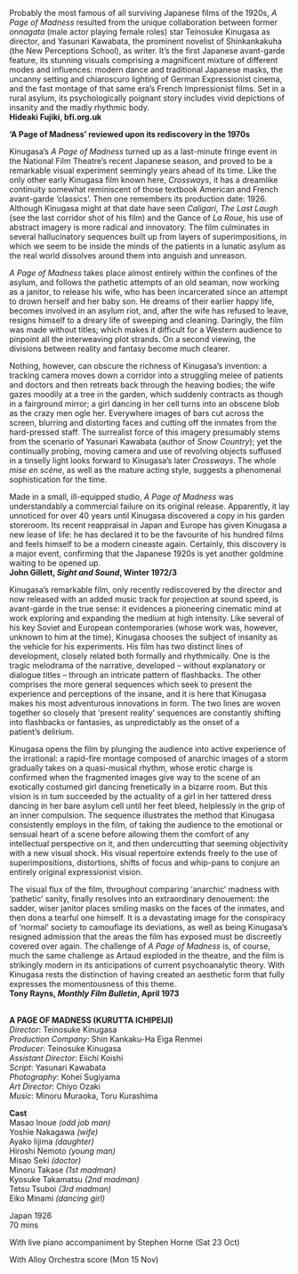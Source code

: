

Probably the most famous of all surviving Japanese films of the 1920s, _A Page of Madness_ resulted from the unique collaboration between former _onnagata_ (male actor playing female roles) star Teinosuke Kinugasa as director, and Yasunari Kawabata, the prominent novelist of Shinkankakuha (the New Perceptions School), as writer. It’s the first Japanese avant-garde feature, its stunning visuals comprising a magnificent mixture of different modes and influences: modern dance and traditional Japanese masks, the uncanny setting and chiaroscuro lighting of German Expressionist cinema, and the fast montage of that same era’s French Impressionist films. Set in a rural asylum, its psychologically poignant story includes vivid depictions of insanity and the madly rhythmic body.  
**Hideaki Fujiki, bfi.org.uk**

**‘A Page of Madness’ reviewed upon its rediscovery in the 1970s**

Kinugasa’s _A Page of Madness_ turned up as a last-minute fringe event in the National Film Theatre’s recent Japanese season, and proved to be a remarkable visual experiment seemingly years ahead of its time. Like the only other early Kinugasa film known here, _Crossways_, it has a dreamlike continuity somewhat reminiscent of those textbook American and French avant-garde ‘classics’. Then one remembers its production date: 1926. Although Kinugasa might at that date have seen _Caligari_, _The Last Laugh_ (see the last corridor shot of his film) and the Gance of _La Roue_, his use of abstract imagery is more radical and innovatory. The film culminates in several hallucinatory sequences built up from layers of superimpositions, in which we seem to be inside the minds of the patients in a lunatic asylum as the real world dissolves around them into anguish and unreason.

_A Page of Madness_ takes place almost entirely within the confines of the asylum, and follows the pathetic attempts of an old seaman, now working as a janitor, to release his wife, who has been incarcerated since an attempt to drown herself and her baby son. He dreams of their earlier happy life, becomes involved in an asylum riot, and, after the wife has refused to leave, resigns himself to a dreary life of sweeping and cleaning. Daringly, the film was made without titles; which makes it difficult for a Western audience to pinpoint all the interweaving plot strands. On a second viewing, the divisions between reality and fantasy become much clearer.

Nothing, however, can obscure the richness of Kinugasa’s invention: a tracking camera moves down a corridor into a struggling melee of patients and doctors and then retreats back through the heaving bodies; the wife gazes moodily at a tree in the garden, which suddenly contracts as though in a fairground mirror; a girl dancing in her cell turns into an obscene blob as the crazy men ogle her. Everywhere images of bars cut across the screen, blurring and distorting faces and cutting off the inmates from the hard-pressed staff. The surrealist force of this imagery presumably stems from the scenario of Yasunari Kawabata (author of _Snow Country_); yet the continually probing, moving camera and use of revolving objects suffused in a tinselly light looks forward to Kinugasa’s later _Crossways_. The whole _mise en scène_, as well as the mature acting style, suggests a phenomenal sophistication for the time.

Made in a small, ill-equipped studio, _A Page of Madness_ was understandably a commercial failure on its original release. Apparently, it lay unnoticed for over 40 years until Kinugasa discovered a copy in his garden storeroom. Its recent reappraisal in Japan and Europe has given Kinugasa a new lease of life: he has declared it to be the favourite of his hundred films and feels himself to be a modern cineaste again. Certainly, this discovery is a major event, confirming that the Japanese 1920s is yet another goldmine waiting to be opened up.  
**John Gillett, _Sight and Sound_, Winter 1972/3**

Kinugasa’s remarkable film, only recently rediscovered by the director and now released with an added music track for projection at sound speed, is avant-garde in the true sense: it evidences a pioneering cinematic mind at work exploring and expanding the medium at high intensity. Like several of his key Soviet and European contemporaries (whose work was, however, unknown to him at the time), Kinugasa chooses the subject of insanity as the vehicle for his experiments. His film has two distinct lines of development, closely related both formally and rhythmically. One is the tragic melodrama of the narrative, developed – without explanatory or dialogue titles – through an intricate pattern of flashbacks. The other comprises the more general sequences which seek to present the experience and perceptions of the insane, and it is here that Kinugasa makes his most adventurous innovations in form. The two lines are woven together so closely that ‘present reality’ sequences are constantly shifting into flashbacks or fantasies, as unpredictably as the onset of a  
patient’s delirium.

Kinugasa opens the film by plunging the audience into active experience of the irrational: a rapid-fire montage composed of anarchic images of a storm gradually takes on a quasi-musical rhythm, whose erotic charge is confirmed when the fragmented images give way to the scene of an exotically costumed girl dancing frenetically in a bizarre room. But this vision is in tum succeeded by the actuality of a girl in her tattered dress dancing in her bare asylum cell until her feet bleed, helplessly in the grip of an inner compulsion. The sequence illustrates the method that Kinugasa consistently employs in the film, of taking the audience to the emotional or sensual heart of a scene before allowing them the comfort of any intellectual perspective on it, and then undercutting that seeming objectivity with a new visual shock. His visual repertoire extends freely to the use of superimpositions, distortions, shifts of focus and whip-pans to conjure an entirely original expressionist vision.

The visual flux of the film, throughout comparing ‘anarchic’ madness with ‘pathetic’ sanity, finally resolves into an extraordinary denouement: the sadder, wiser janitor places smiling masks on the faces of the inmates, and then dons a tearful one himself. It is a devastating image for the conspiracy of ‘normal’ society to camouflage its deviations, as well as being Kinugasa’s resigned admission that the areas the film has exposed must be discreetly covered over again. The challenge of _A Page of Madness_ is, of course, much the same challenge as Artaud exploded in the theatre, and the film is strikingly modern in its anticipations of current psychoanalytic theory. With Kinugasa rests the distinction of having created an aesthetic form that fully expresses the momentousness of this theme.  
**Tony Rayns, _Monthly Film Bulletin_, April 1973**
<br><br>

**A PAGE OF MADNESS (KURUTTA ICHIPEIJI)**  
_Director_: Teinosuke Kinugasa  
_Production Company_:  Shin Kankaku-Ha Eiga Renmei  
_Producer_: Teinosuke Kinugasa  
_Assistant Director_: Eiichi Koishi  
_Script_: Yasunari Kawabata  
_Photography_: Kohei Sugiyama  
_Art Director_: Chiyo Ozaki  
_Music_: Minoru Muraoka, Toru Kurashima

**Cast**  
Masao Inoue _(odd job man)_  
Yoshie Nakagawa _(wife)_  
Ayako Iijima _(daughter)_  
Hiroshi Nemoto _(young man)_  
Misao Seki _(doctor)_  
Minoru Takase _(1st madman)_  
Kyosuke Takamatsu _(2nd madman)_  
Tetsu Tsuboi _(3rd madman)_  
Eiko Minami _(dancing girl)_

Japan 1926  
70 mins

With live piano accompaniment by  Stephen Horne (Sat 23 Oct)

With Alloy Orchestra score (Mon 15 Nov)
<br><br>
<!--stackedit_data:
eyJoaXN0b3J5IjpbNDY2Mzk3MTg0XX0=
-->